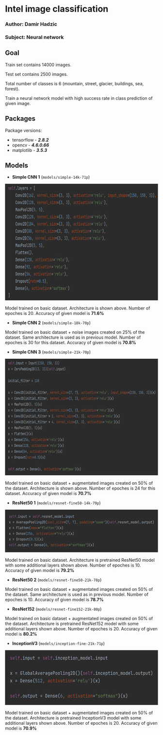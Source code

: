# Intel image classification

### Author: Damir Hadzic  

### Subject: Neural network

## Goal

Train set contains 14000 images.  

Test set contains 2500 images.  

Total number of classes is 6 (mountain, street, glacier, buildings, sea, forest).  

Train a neural network model with high success rate in class prediction of given image.  

## Packages

Package versions:  
* tensorflow - __*2.8.2*__  
* opencv - __*4.6.0.66*__  
* matplotlib - __*3.5.3*__

## Models

* **Simple CNN 1** (`models/simple-14k-71p`)

<img src="assets/simple.png" width="761" height="383">

Model trained on basic dataset. Architecture is shown above. Number of epoches is 20. Accuracy of given model is **71.6%**

* **Simple CNN 2** (`models/simple-18k-70p`)

Model trained on basic dataset + noise images created on 25% of the dataset. Same architecture is used as in previous model. Number of epoches is 30 for this dataset. Accuracy of given model is **70.8%**

* **Simple CNN 3** (`models/simple-21k-70p`)

<img src="assets/simple2.png" width="761" height="383">

Model trained on basic dataset + augmentated images created on 50% of the dataset. Architecture is shown above. Number of epoches is 24 for this dataset. Accuracy of given model is **70.7%**

* **ResNet50 1** (`models/resnet-fine50-14k-79p`)

<img src="assets/resnet.png" width="600" height="140">

Model trained on basic dataset. Architecture is pretrained ResNet50 model with some additional layers shown above. Number of epoches is 10. Accuracy of given model is **79.2%**

* **ResNet50 2** (`models/resnet-fine50-21k-78p`)

Model trained on basic dataset + augmentated images created on 50% of the dataset. Same architecture is used as in previous model. Number of epoches is 10. Accuracy of given model is **78.7%**

* **ResNet152** (`models/resnet-fine152-21k-80p`)

Model trained on basic dataset + augmentated images created on 50% of the dataset. Architecture is pretrained ResNet152 model with some additional layers shown above. Number of epoches is 20. Accuracy of given model is **80.2%**

* **InceptionV3** (`models/inception-fine-21k-71p`)

<img src="assets/inception.png" width="600" height="180">

Model trained on basic dataset + augmentated images created on 50% of the dataset. Architecture is pretrained InceptionV3 model with some additional layers shown above. Number of epoches is 20. Accuracy of given model is **70.9%**
